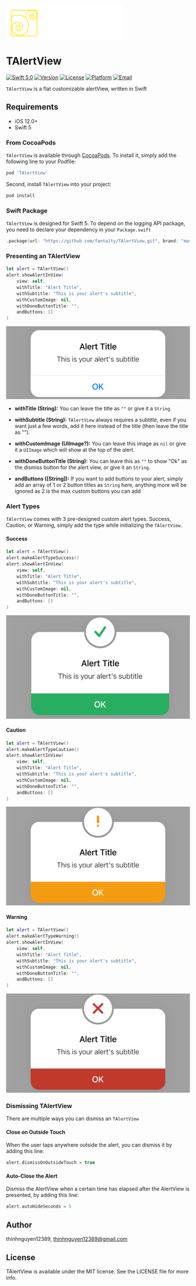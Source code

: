 ![Logo](https://github.com/fanta1ty/TAlertView/blob/master/Logo/Logo.png)
# TAlertView

[![Swift 5.0](https://img.shields.io/badge/Swift-5.0-brightgreen)](https://developer.apple.com/swift/)
[![Version](https://img.shields.io/cocoapods/v/TAlertView.svg?style=flat)](https://cocoapods.org/pods/TAlertView)
[![License](https://img.shields.io/cocoapods/l/TAlertView.svg?style=flat)](https://cocoapods.org/pods/TAlertView)
[![Platform](https://img.shields.io/cocoapods/p/TAlertView.svg?style=flat)](https://cocoapods.org/pods/TAlertView)
[![Email](https://img.shields.io/badge/contact-@thinhnguyen12389@gmail.com-blue)](thinhnguyen12389@gmail.com)

`TAlertView` is a flat customizable alertView, written in Swift

## Requirements
- iOS 12.0+
- Swift 5

### From CocoaPods
`TAlertView` is available through [CocoaPods](https://cocoapods.org). To install
it, simply add the following line to your Podfile:
```ruby
pod 'TAlertView'
```

Second, install `TAlertView` into your project:
```ruby
pod install
```
### Swift Package
`TAlertView` is designed for Swift 5. To depend on the logging API package, you need to declare your dependency in your `Package.swift`

```swift
.package(url: "https://github.com/fanta1ty/TAlertView.git", brand: "master"),
```

### Presenting an TAlertView
```Swift
let alert = TAlertView()
alert.showAlertInView(
    view: self,
    withTitle: "Alert Title",
    withSubtitle: "This is your alert's subtitle",
    withCustomImage: nil,
    withDoneButtonTitle: "",
    andButtons: []
)
```
![Alert](https://github.com/fanta1ty/TAlertView/blob/master/Screenshots/alert.png)

- **withTitle (String):** You can leave the title as ```""``` or give it a ```String```.

- **withSubtitle (String):** `TAlertView` always requires a subtitle, even if you want just a few words, add it here instead of the title (then leave the title as "").

-  **withCustomImage (UIImage?):** You can leave this image as ```nil``` or give it a ```UIImage``` which will show at the top of the alert.

- **withDoneButtonTitle (String):** You can leave this as ```""``` to show "Ok" as the dismiss button for the alert view, or give it an ```String```.

- **andButtons ([String]):** If you want to add buttons to your alert, simply add an array of 1 or 2 button titles as ```String``` here, anything more will be ignored as 2 is the max custom buttons you can add   

### Alert Types

`TAlertView` comes with 3 pre-designed custom alert types. Success, Caution, or Warning, simply add the type while initializing the `TAlertView`.

#### Success

```Swift
let alert = TAlertView()
alert.makeAlertTypeSuccess()
alert.showAlertInView(
    view: self,
    withTitle: "Alert Title",
    withSubtitle: "This is your alert's subtitle",
    withCustomImage: nil,
    withDoneButtonTitle: "",
    andButtons: []
)
```
![Success](https://github.com/fanta1ty/TAlertView/blob/master/Screenshots/success.png)

#### Caution

```Swift
let alert = TAlertView()
alert.makeAlertTypeCaution()
alert.showAlertInView(
    view: self,
    withTitle: "Alert Title",
    withSubtitle: "This is your alert's subtitle",
    withCustomImage: nil,
    withDoneButtonTitle: "",
    andButtons: []
)
```
![Caution](https://github.com/fanta1ty/TAlertView/blob/master/Screenshots/caution.png)

#### Warning

```Swift
let alert = TAlertView()
alert.makeAlertTypeWarning()
alert.showAlertInView(
    view: self,
    withTitle: "Alert Title",
    withSubtitle: "This is your alert's subtitle",
    withCustomImage: nil,
    withDoneButtonTitle: "",
    andButtons: []
)
```
![Warning](https://github.com/fanta1ty/TAlertView/blob/master/Screenshots/warning.png)

### Dismissing TAlertView

There are multiple ways you can dismiss an `TAlertView`

#### Close on Outside Touch

When the user taps anywhere outside the alert, you can dismiss it by adding this line:

```Swift
alert.dismissOnOutsideTouch = true
```

#### Auto-Close the Alert

Dismiss the AlertView when a certain time has elapsed after the AlertView is presented, by adding this line:

```Swift
alert.autoHideSeconds = 5
```

## Author

thinhnguyen12389, thinhnguyen12389@gmail.com

## License

TAlertView is available under the MIT license. See the LICENSE file for more info.
